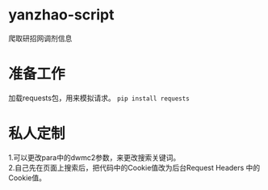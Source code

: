 # yanzhao-script
爬取研招网调剂信息

# 准备工作
加载requests包，用来模拟请求。
`pip install requests`

# 私人定制
1.可以更改para中的dwmc2参数，来更改搜索关键词。  
2.自己先在页面上搜索后，把代码中的Cookie值改为后台Request Headers 中的Cookie值。
